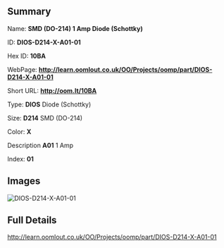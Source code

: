 

## Summary
 
Name: __SMD (DO-214) 1 Amp Diode (Schottky)__

ID: __DIOS-D214-X-A01-01__

Hex ID: __10BA__

WebPage: __http://learn.oomlout.co.uk/OO/Projects/oomp/part/DIOS-D214-X-A01-01__

Short URL: __http://oom.lt/10BA__


Type: __DIOS__ Diode (Schottky) 

Size: __D214__ SMD (DO-214) 

Color: __X__  

Description __A01__ 1 Amp 

Index: __01__


## Images
![DIOS-D214-X-A01-01](http://oomlout.com/oomp-gen/parts/DIOS-D214-X-A01-01/DIOS-D214-X-A01-01_420.jpg)



## Full Details

 http://learn.oomlout.co.uk/OO/Projects/oomp/part/DIOS-D214-X-A01-01














